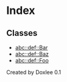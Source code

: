 # Index

## Classes

* [abc::def::Bar](classabc_1_1def_1_1Bar.md)
* [abc::def::Baz](classabc_1_1def_1_1Baz.md)
* [abc::def::Foo](classabc_1_1def_1_1Foo.md)

Created by Doxlee 0.1
